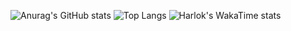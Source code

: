 ![Anurag's GitHub stats](https://github-readme-stats.vercel.app/api?username=buddybaddog&show_icons=true&theme=dracula)
![Top Langs](https://github-readme-stats.vercel.app/api/top-langs/?username=buddybaddog&layout=compact)
![Harlok's WakaTime stats](https://github-readme-stats.vercel.app/api/wakatime?username=buddybaddog)
